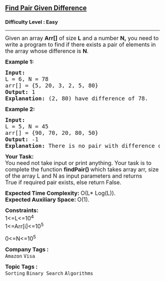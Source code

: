 <h2><a href="https://www.geeksforgeeks.org/problems/find-pair-given-difference1559/1?page=3&difficulty=Easy,Hard&sortBy=submissions">Find Pair Given Difference</a></h2><h3>Difficulty Level : Easy</h3><hr><div class="problems_problem_content__Xm_eO"><p><span style="font-size:18px">Given an array <strong>Arr[]</strong> of size <strong>L</strong> and a number <strong>N,</strong>&nbsp;you need to write a program to find if there exists a pair of elements in the array whose difference is <strong>N</strong>.</span></p>

<p><span style="font-size:18px"><strong>Example 1:</strong></span></p>

<pre><span style="font-size:18px"><strong>Input:
</strong>L = 6, N = 78
arr[] = {5, 20, 3, 2, 5, 80}<strong>
Output: </strong>1
<strong>Explanation: </strong>(2, 80) have difference of 78.</span></pre>

<p><span style="font-size:18px"><strong>Example 2:</strong></span></p>

<pre><span style="font-size:18px"><strong>Input:
</strong>L = 5, N = 45
arr[] = {90, 70, 20, 80, 50}
<strong>Output: </strong>-1
<strong>Explanation: </strong>There is no pair with difference of 45.</span></pre>

<p><span style="font-size:18px"><strong>Your&nbsp;Task:</strong><br>
You need not take input or print anything. Your task is to complete the function&nbsp;<strong>findPair()&nbsp;</strong>which takes array arr, size of the array L and N as input parameters&nbsp;and returns True&nbsp;if required pair exists,&nbsp;else return False. </span></p>

<p><span style="font-size:18px"><strong>Expected Time Complexity:&nbsp;</strong>O(L* Log(L)).<br>
<strong>Expected Auxiliary Space:&nbsp;</strong>O(1).</span></p>

<p><span style="font-size:18px"><strong>Constraints:</strong><br>
1&lt;=L&lt;=10<sup>4&nbsp;</sup><br>
1&lt;=Arr[i]&lt;=10<sup>5&nbsp;</sup></span></p>

<p><span style="font-size:18px">0&lt;=N&lt;=10<sup>5</sup></span></p>
</div><p><span style=font-size:18px><strong>Company Tags : </strong><br><code>Amazon</code>&nbsp;<code>Visa</code>&nbsp;<br><p><span style=font-size:18px><strong>Topic Tags : </strong><br><code>Sorting</code>&nbsp;<code>Binary Search</code>&nbsp;<code>Algorithms</code>&nbsp;